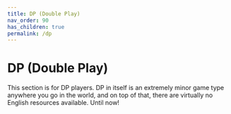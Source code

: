 ```yaml
---
title: DP (Double Play)
nav_order: 90
has_children: true
permalink: /dp
---
```


# DP (Double Play)

This section is for DP players. DP in itself is an extremely minor game type anywhere you go in the world, and on top of that, there are virtually no English resources available. Until now!
